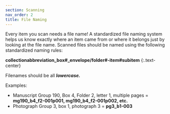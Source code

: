```yaml
---
section: Scanning
nav_order: 2
title: File Naming
---
```


Every item you scan needs a file name!
A standardized file naming system helps us know exactly where an item came from or where it belongs just by looking at the file name.
Scanned files should be named using the following standardized naming rules:

**collectionabbreviation_box#_envelope/folder#-item#subitem**
{:.text-center}

Filenames should be all ***lowercase.***

Examples:
- Manuscript Group 190, Box 4, Folder 2, letter 1, multiple pages = **mg190_b4_f2-001p001, mg190_b4_f2-001p002, etc.**
- Photograph Group 3, box 1, photograph 3 = **pg3_b1-003**